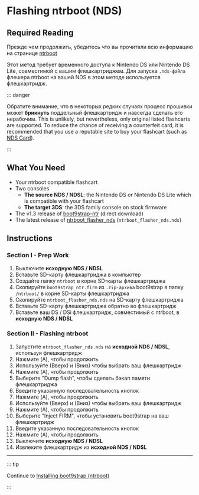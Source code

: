 # Flashing ntrboot (NDS)

## Required Reading

Прежде чем продолжить, убедитесь что вы прочитали всю информацию на странице [ntrboot](ntrboot)

Этот метод требует временного доступа к Nintendo DS или Nintendo DS Lite, совместимой с вашим флешкартриджем. Для запуска `.nds-файла` флешера ntrboot на вашей NDS в этом методе используется флешкартридж.

::: danger

Обратите внимание, что в некоторых редких случаях процесс прошивки может **брикнуть** поддельный флешкартридж и навсегда сделать его нерабочим. This is unlikely, but nevertheless, only original listed flashcarts are supported. To reduce the chance of receiving a counterfeit card, it is recommended that you use a reputable site to buy your flashcart (such as [NDS Card](https://www.nds-card.com/)).

:::

## What You Need

- Your ntrboot compatible flashcart
- Two consoles
  - **The source NDS / NDSL**: the Nintendo DS or Nintendo DS Lite which is compatible with your flashcart
  - **The target 3DS**: the 3DS family console on stock firmware
- The v1.3 release of [boot9strap-ntr](https://github.com/SciresM/boot9strap/releases/download/1.3/boot9strap-1.3-ntr.zip) (direct download)
- The latest release of [ntrboot_flasher_nds](https://github.com/jason0597/ntrboot_flasher_nds/releases/latest) (`ntrboot_flasher_nds.nds`)

## Instructions

### Section I - Prep Work

1. Выключите **исходную NDS / NDSL**
2. Вставьте SD-карту флешкартриджа в компьютер
3. Создайте папку `ntrboot` в корне SD-карты флешкартриджа
4. Скопируйте `boot9strap_ntr.firm` из `.zip-архива` boot9strap в папку `/ntrboot/` в корне SD-карты флешкартриджа
5. Скопируйте `ntrboot_flasher_nds.nds` на SD-карту флешкартриджа
6. Вставьте SD-карту флешкартриджа обратно во флешкартридж
7. Вставьте ваш DS / DSi флешкартридж, совместимый с ntrboot, в **исходную NDS / NDSL**

### Section II - Flashing ntrboot

1. Запустите `ntrboot_flasher_nds.nds` на **исходной NDS / NDSL**, используя флешкартридж
2. Нажмите (A), чтобы продолжить
3. Используйте (Вверх) и (Вниз) чтобы выбрать ваш флешкартридж
4. Нажмите (A), чтобы продолжить
5. Выберите "Dump flash", чтобы сделать бэкап памяти флешкартриджа
6. Введите указанную последовательность кнопок
7. Нажмите (A), чтобы продолжить
8. Используйте (Вверх) и (Вниз) чтобы выбрать ваш флешкартридж
9. Нажмите (A), чтобы продолжить
10. Выберите "Inject FIRM", чтобы установить boot9strap на ваш флешкартридж
11. Введите указанную последовательность кнопок
12. Нажмите (A), чтобы продолжить
13. Выключите **исходную NDS / NDSL**
14. Извлеките флешкартридж из **исходной NDS / NDSL**

___

::: tip

Continue to [Installing boot9strap (ntrboot)](installing-boot9strap-\(ntrboot\))

:::
